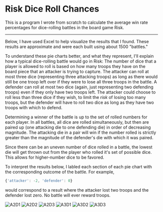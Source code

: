 # Risk Dice Roll Chances
This is a program I wrote from scratch to calculate the average win rate percentages for dice-rolling battles in the board game Risk.

---

Below, I have used Excel to help visualize the results that I found. These results are approximate and were each built using about 1500 "battles."

To understand these pie charts better, and what they represent, I'll explain how a typical dice-rolling battle would go in Risk:
The number of dice that a player is allowed to roll is based on how many troops they have on the board piece that an attacker is trying to capture. The attacker can roll at most three dice (representing three attacking troops) as long as there would still be one troop left over if they were to lose all three troops in the battle. A defender can roll at most two dice (again, just representing two defending troops) even if they only have two troops left. The attacker could choose to roll less than three dice if they wish, to limit the *risk* of losing too many troops, but the defender will have to roll two dice as long as they have two troops with which to defend.

Determining a winner of the battle is up to the set of rolled numbers for each player. In all battles, all dice are rolled simultaneously, but then are paired up (one attacking die to one defending die) in order of decreasing magnitude. The attacking die in a pair will win if the number rolled is strictly greater than the magnitude of the defender's die with which it was paired.

Since there can be an uneven number of dice rolled in a battle, the lowest die will get thrown out from the player who rolled it's set of possible dice. This allows for higher-number dice to be favored.

To interpret the results below, I labled each section of each pie chart with the corresponding outcome of the battle. For example, 
```javascript
{'attacker': -2, 'defender': 0}
```
would correspond to a result where the attacker lost two troops and the defender lost zero. No battle will ever reward troops.

![A2D1](https://user-images.githubusercontent.com/60624705/125857252-5a3fba89-e8ee-4591-a1ca-881ef8bf4fe0.png)
![A2D2](https://user-images.githubusercontent.com/60624705/125857261-ee618e5f-6938-48ee-b088-7de0deb96983.png)
![A2D3](https://user-images.githubusercontent.com/60624705/125857264-b68f4163-b5dd-4fa8-b095-3a0be9db8165.png)
![A3D1](https://user-images.githubusercontent.com/60624705/125857273-a70efcbd-9a93-432b-a88b-dde875752d85.png)
![A3D2](https://user-images.githubusercontent.com/60624705/125857276-c996d05e-ddfd-4d50-9116-cf2febc80c64.png)
![A3D3](https://user-images.githubusercontent.com/60624705/125857284-92f612dc-b42d-47f5-824e-5ef77781e22a.png)
